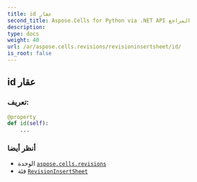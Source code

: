 ```yaml
---
title: id عقار
second_title: Aspose.Cells for Python via .NET API المراجع
description:
type: docs
weight: 40
url: /ar/aspose.cells.revisions/revisioninsertsheet/id/
is_root: false
---
```

##  id عقار
###  تعريف:
```python
@property
def id(self):
    ...
```

###  أنظر أيضا
* الوحدة [`aspose.cells.revisions`](../../)
* فئة [`RevisionInsertSheet`](/cells/python-net/ar/aspose.cells.revisions/revisioninsertsheet)

